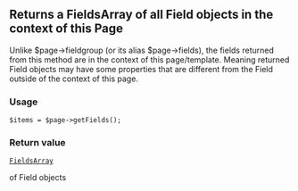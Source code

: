 Returns a FieldsArray of all Field objects in the context of this Page
----------------------------------------------------------------------

Unlike $page->fieldgroup (or its alias $page->fields), the fields returned from this method are in the context of this page/template. Meaning returned Field objects may have some properties that are different from the Field outside of the context of this page.

### Usage

    $items = $page->getFields();

### Return value

[`FieldsArray`](/api/ref/fields-array/)

of Field objects

